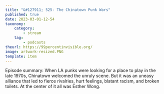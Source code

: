 ```yaml
---
title: "&#127911; 525- The Chinatown Punk Wars"
published: true
date: 2023-03-01-12-54
taxonomy:
    category:
        - stream
    tag:
        - podcasts
theurl: https://99percentinvisible.org/
image: artwork-resized.PNG
template: item
---
```


Episode summary: When LA punks were looking for a place to play in the late 1970s, Chinatown welcomed the unruly scene. But it was an uneasy alliance that led to fierce rivalries, hurt feelings, blatant racism, and broken toilets. At the center of it all was Esther Wong.
